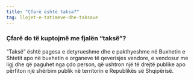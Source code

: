 ```yaml
---
title: "Çfarë është taksa?"
tag: llojet-e-tatimeve-dhe-taksave
---
```


### Çfarë do të kuptojmë me fjalën “taksë”?

“Taksë” është pagesa e detyrueshme dhe e pakthyeshme në Buxhetin e Shtetit apo në buxhetin e organeve të qeverisjes vendore, e vendosur me ligj dhe që paguhet nga çdo person, që ushtron një të drejtë publike apo përfiton një shërbim publik në territorin e Republikës së Shqipërisë.
